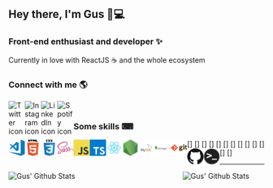 ## Hey there, I'm Gus 👋💻
### Front-end enthusiast and developer ✨
 Currently in love with ReactJS ☕ and the whole ecosystem

### Connect with me 🌎
  [<img align="left" alt="Twitter icon" width="32px" src="https://cdn.jsdelivr.net/npm/simple-icons@3/icons/twitter.svg" />][twitter]
  [<img align="left" alt="Instagram icon" width="32px" src="https://cdn.jsdelivr.net/npm/simple-icons@3/icons/instagram.svg" />][instagram]
  [<img align="left" alt="LinkedIn icon" width="32px" src="https://cdn.jsdelivr.net/npm/simple-icons@3/icons/linkedin.svg" />][linkedin]
  [<img align="left" alt="Spotify icon" width="32px" src="https://cdn.jsdelivr.net/npm/simple-icons@3/icons/spotify.svg" />][spotify]

<br />

### Some skills ⌨
  [<img align="left" alt="Visual Studio Code" width="32px" src="https://raw.githubusercontent.com/github/explore/80688e429a7d4ef2fca1e82350fe8e3517d3494d/topics/visual-studio-code/visual-studio-code.png" />]
  [<img align="left" alt="HTML5" width="32px" src="https://raw.githubusercontent.com/github/explore/80688e429a7d4ef2fca1e82350fe8e3517d3494d/topics/html/html.png" />]
  [<img align="left" alt="CSS3" width="32px" src="https://raw.githubusercontent.com/github/explore/80688e429a7d4ef2fca1e82350fe8e3517d3494d/topics/css/css.png" />]
  [<img align="left" alt="Sass" width="32px" src="https://raw.githubusercontent.com/github/explore/80688e429a7d4ef2fca1e82350fe8e3517d3494d/topics/sass/sass.png" />]
  [<img align="left" alt="JavaScript" width="32px" src="https://raw.githubusercontent.com/github/explore/80688e429a7d4ef2fca1e82350fe8e3517d3494d/topics/javascript/javascript.png" />]
  [<img align="left" alt="TypeScript" width="32px" src="https://raw.githubusercontent.com/github/explore/80688e429a7d4ef2fca1e82350fe8e3517d3494d/topics/typescript/typescript.png" />]
  [<img align="left" alt="React" width="32px" src="https://raw.githubusercontent.com/github/explore/80688e429a7d4ef2fca1e82350fe8e3517d3494d/topics/react/react.png" />]
  [<img align="left" alt="Node.js" width="32px" src="https://raw.githubusercontent.com/github/explore/80688e429a7d4ef2fca1e82350fe8e3517d3494d/topics/nodejs/nodejs.png" />]
  [<img align="left" alt="MySQL" width="32px" src="https://raw.githubusercontent.com/github/explore/80688e429a7d4ef2fca1e82350fe8e3517d3494d/topics/mysql/mysql.png" />]
  [<img align="left" alt="MongoDB" width="32px" src="https://raw.githubusercontent.com/github/explore/80688e429a7d4ef2fca1e82350fe8e3517d3494d/topics/mongodb/mongodb.png" />]
  [<img align="left" alt="Git" width="32px" src="https://raw.githubusercontent.com/github/explore/80688e429a7d4ef2fca1e82350fe8e3517d3494d/topics/git/git.png" />]
  [<img align="left" alt="GitHub" width="32px" src="https://raw.githubusercontent.com/github/explore/78df643247d429f6cc873026c0622819ad797942/topics/github/github.png" />]
  [<img align="left" alt="Terminal" width="32px" src="https://raw.githubusercontent.com/github/explore/80688e429a7d4ef2fca1e82350fe8e3517d3494d/topics/terminal/terminal.png" />]

---

<img align="left" alt="Gus' Github Stats" width="50%" src="https://github-readme-stats.vercel.app/api?username=GustavoHBC&show_icons=true&theme=shades-of-purple" />

<img align="right" alt="Gus' Github Stats" width="32%" src="https://github-readme-stats.vercel.app/api/top-langs/?username=GustavoHBC&layout=compact&theme=shades-of-purple" />
<!-- 
  Theme Creation
<img align="left" alt="Gus' Github Stats" src="https://github-readme-stats.vercel.app/api?username=GustavoHBC&show_icons=true&title_color=a938ff&icon_color=a938ff&text_color=7100c7&bg_color=ffffff,fff83b,fffc9e" />


<br />
<br />

[twitter]: https://twitter.com/sadguss
[instagram]: https://instagram.com/gus.bedendo
[linkedin]: https://linkedin.com/in/gustavobedendo
[spotify]: https://open.spotify.com/user/heart14_